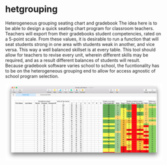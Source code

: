 # hetgrouping
Heterogeneous grouping seating chart and gradebook
The idea here is to be able to design a quick seating chart program for classroom teachers.  Teachers will export from their gradebooks student competencies, rated on a 5-point scale.  From these values, it is desirable to run a function that will seat students strong in one area with students weak in another, and vice versa.  This way a well balanced skillset is at every table.  This tool should allow for teachers to revise every unit, wherein different skills may be required, and as a result different balances of students will result.  
Because gradebook software varies school to school, the fucntionality has to be on the heterogeneous grouping end to allow for access agnostic of school program selection.

![Alt text](static/images/example.png?raw=true "Example")